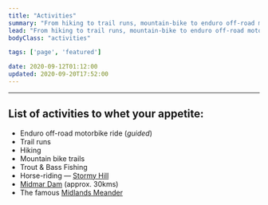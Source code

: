 ```yaml
---
title: "Activities"
summary: "From hiking to trail runs, mountain-bike to enduro off-road motorbike rides, trout and bass fishing to horse-rides – whatever your outdoor fancy, there are plenty of activities on offer for you to enjoy in our beautiful surrounding area."
lead: "From hiking to trail runs, mountain-bike to enduro off-road motorbike rides, trout and bass fishing to horse-rides – whatever your outdoor fancy, there are plenty of activities on offer for you to enjoy in our beautiful surrounding area."
bodyClass: "activities"

tags: ['page', 'featured']

date: 2020-09-12T01:12:00
updated: 2020-09-20T17:52:00
---
```


---

## List of activities to whet your appetite:

* Enduro off-road motorbike ride (*guided*)
* Trail runs
* Hiking
* Mountain bike trails
* Trout & Bass Fishing
* Horse-riding &mdash; [Stormy Hill][1]
* [Midmar Dam][2] (approx. 30kms)
* The famous [Midlands Meander][3]

[1]: http://www.stormyhill.co.za/
[2]: http://www.sa-venues.com/game-reserves/kzn_midmar-dam.htm
[3]: http://www.midlandsmeander.co.za/
